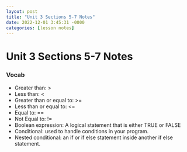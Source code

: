 ```yaml
---
layout: post
title: "Unit 3 Sections 5-7 Notes"
date: 2022-12-01 3:45:31 -0000
categories: [lesson notes]
---
```

# Unit 3 Sections 5-7 Notes

### Vocab
- Greater than: >
- Less than: <
- Greater than or equal to: >=
- Less than or equal to: <=
- Equal to: ==
- Not Equal to: !=
- Boolean expression: A logical statement that is either TRUE or FALSE
- Conditional: used to handle conditions in your program.
- Nested conditional: an if or if else statement inside another if else statement.

